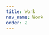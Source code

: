 ```yaml
---
title: Work
nav_name: Work
order: 2
---
```


<text-image image="/images/work-1.png">
<template v-slot:left>
<h2>We specialize in</h2>
<h1>Not specializing</h1>
<p>
    The diversity of industries we work in is one of
    our greatest strengths. Our ability to
    cross-pollinate information, ideas, and insights
    from a wide swath of sectors leads to pioneering
    outcomes. Check out these customer success
    briefs to see how we found innovative solutions
    to some of their toughest problems.
</p>
</template>
</text-image>